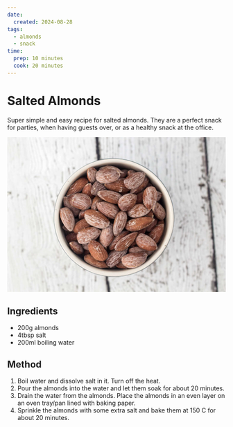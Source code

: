 ```yaml
---
date:
  created: 2024-08-28
tags:
  - almonds
  - snack
time:
  prep: 10 minutes
  cook: 20 minutes
---
```


# Salted Almonds
Super simple and easy recipe for salted almonds. They are a perfect snack for parties, when having guests over,
or as a healthy snack at the office.
<!-- more -->
![Salted Almonds](images/salted_almonds.jpg)

## Ingredients
- 200g almonds
- 4tbsp salt
- 200ml boiling water

## Method
1. Boil water and dissolve salt in it. Turn off the heat.
2. Pour the almonds into the water and let them soak for about 20 minutes.
3. Drain the water from the almonds. Place the almonds in an even layer on an oven tray/pan lined with baking paper.
4. Sprinkle the almonds with some extra salt and bake them at 150 C for about 20 minutes.
